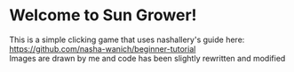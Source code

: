 # Welcome to Sun Grower!
This is a simple clicking game that uses nashallery's guide here: https://github.com/nasha-wanich/beginner-tutorial <br>
Images are drawn by me and code has been slightly rewritten and modified
